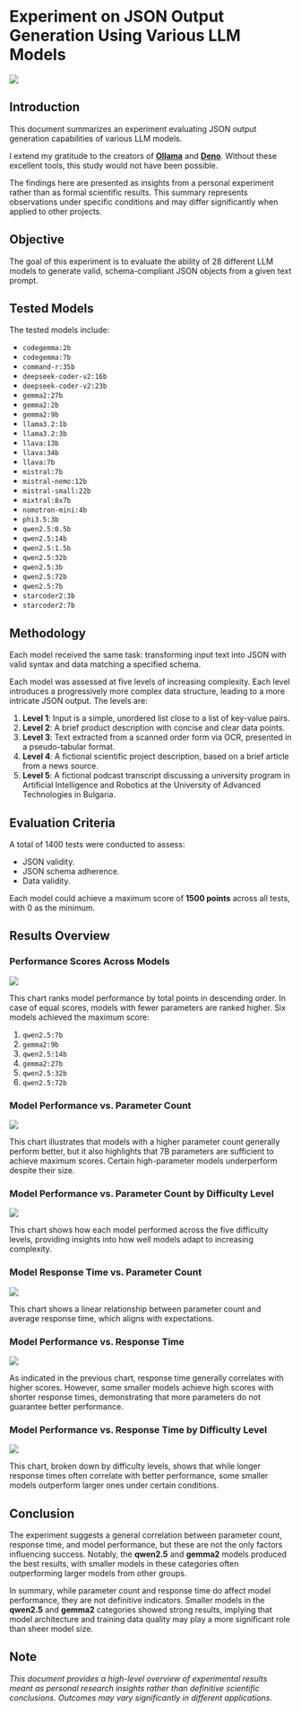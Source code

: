 # Experiment on JSON Output Generation Using Various LLM Models

![](https://github.com/atorov/llm-so/blob/master/llm_model_performance_collage.png)

## Introduction

This document summarizes an experiment evaluating JSON output generation capabilities of various LLM models.

I extend my gratitude to the creators of [**Ollama**](https://ollama.com/) and [**Deno**](https://deno.com/). Without these excellent tools, this study would not have been possible.

The findings here are presented as insights from a personal experiment rather than as formal scientific results. This summary represents observations under specific conditions and may differ significantly when applied to other projects.

## Objective

The goal of this experiment is to evaluate the ability of 28 different LLM models to generate valid, schema-compliant JSON objects from a given text prompt.

## Tested Models

The tested models include:

-   `codegemma:2b`
-   `codegemma:7b`
-   `command-r:35b`
-   `deepseek-coder-v2:16b`
-   `deepseek-coder-v2:23b`
-   `gemma2:27b`
-   `gemma2:2b`
-   `gemma2:9b`
-   `llama3.2:1b`
-   `llama3.2:3b`
-   `llava:13b`
-   `llava:34b`
-   `llava:7b`
-   `mistral:7b`
-   `mistral-nemo:12b`
-   `mistral-small:22b`
-   `mixtral:8x7b`
-   `nomotron-mini:4b`
-   `phi3.5:3b`
-   `qwen2.5:0.5b`
-   `qwen2.5:14b`
-   `qwen2.5:1.5b`
-   `qwen2.5:32b`
-   `qwen2.5:3b`
-   `qwen2.5:72b`
-   `qwen2.5:7b`
-   `starcoder2:3b`
-   `starcoder2:7b`

## Methodology

Each model received the same task: transforming input text into JSON with valid syntax and data matching a specified schema.

Each model was assessed at five levels of increasing complexity. Each level introduces a progressively more complex data structure, leading to a more intricate JSON output. The levels are:

1. **Level 1**: Input is a simple, unordered list close to a list of key-value pairs.
2. **Level 2**: A brief product description with concise and clear data points.
3. **Level 3**: Text extracted from a scanned order form via OCR, presented in a pseudo-tabular format.
4. **Level 4**: A fictional scientific project description, based on a brief article from a news source.
5. **Level 5**: A fictional podcast transcript discussing a university program in Artificial Intelligence and Robotics at the University of Advanced Technologies in Bulgaria.

## Evaluation Criteria

A total of 1400 tests were conducted to assess:

-   JSON validity.
-   JSON schema adherence.
-   Data validity.

Each model could achieve a maximum score of **1500 points** across all tests, with 0 as the minimum.

## Results Overview

### Performance Scores Across Models

![](https://github.com/atorov/llm-so/blob/master/chart_performance.png)

This chart ranks model performance by total points in descending order. In case of equal scores, models with fewer parameters are ranked higher. Six models achieved the maximum score:

1. `qwen2.5:7b`
2. `gemma2:9b`
3. `qwen2.5:14b`
4. `gemma2:27b`
5. `qwen2.5:32b`
6. `qwen2.5:72b`

### Model Performance vs. Parameter Count

![](https://github.com/atorov/llm-so/blob/master/chart_performance_vs_params.png)

This chart illustrates that models with a higher parameter count generally perform better, but it also highlights that 7B parameters are sufficient to achieve maximum scores. Certain high-parameter models underperform despite their size.

### Model Performance vs. Parameter Count by Difficulty Level

![](https://github.com/atorov/llm-so/blob/master/chart_performance_vs_params_vs_dl.png)

This chart shows how each model performed across the five difficulty levels, providing insights into how well models adapt to increasing complexity.

### Model Response Time vs. Parameter Count

![](https://github.com/atorov/llm-so/blob/master/chart_duration_vs_params.png)

This chart shows a linear relationship between parameter count and average response time, which aligns with expectations.

### Model Performance vs. Response Time

![](https://github.com/atorov/llm-so/blob/master/chart_performance_vs_duration.png)

As indicated in the previous chart, response time generally correlates with higher scores. However, some smaller models achieve high scores with shorter response times, demonstrating that more parameters do not guarantee better performance.

### Model Performance vs. Response Time by Difficulty Level

![](https://github.com/atorov/llm-so/blob/master/chart_performance_vs_duration_vs_dl.png)

This chart, broken down by difficulty levels, shows that while longer response times often correlate with better performance, some smaller models outperform larger ones under certain conditions.

## Conclusion

The experiment suggests a general correlation between parameter count, response time, and model performance, but these are not the only factors influencing success. Notably, the **qwen2.5** and **gemma2** models produced the best results, with smaller models in these categories often outperforming larger models from other groups.

In summary, while parameter count and response time do affect model performance, they are not definitive indicators. Smaller models in the **qwen2.5** and **gemma2** categories showed strong results, implying that model architecture and training data quality may play a more significant role than sheer model size.

## Note

_This document provides a high-level overview of experimental results meant as personal research insights rather than definitive scientific conclusions. Outcomes may vary significantly in different applications._
